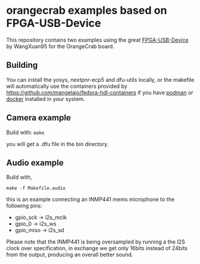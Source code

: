 # orangecrab examples based on FPGA-USB-Device

This repository contains two examples using the great [FPGA-USB-Device](https://github.com/WangXuan95/FPGA-USB-Device) by WangXuan95 for the
OrangeCrab board.

## Building

You can install the yosys, nextpnr-ecp5 and dfu-utils locally, or the
makefile will automatically use the containers provided by 
https://github.com/mangelajo/fedora-hdl-containers if you have [podman](https://podman.io/docs/installation)
or [docker](https://docs.docker.com/engine/install/) installed in your system.


## Camera example
Build with:
`make`

you will get a .dfu file in the bin directory.

## Audio example
Build with, 

`make -f Makefile.audio`

this is an example connecting an INMP441 mems microphone
to the following pins:

* gpio_sck  -> i2s_mclk
* gpio_0    -> i2s_ws
* gpio_miso -> i2s_sd

Please note that the INMP441 is being oversampled by running a
the I2S clock over specification, in exchange we get only 16bits
instead of 24bits from the output, producing an overall better sound.




